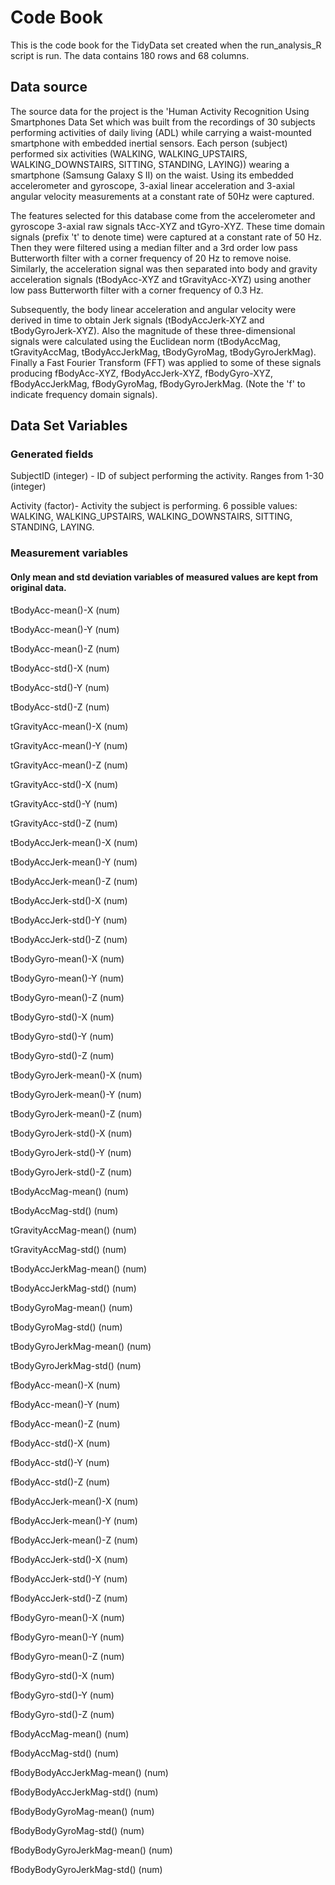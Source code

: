 # Code Book
This is the code book for the TidyData set created when the run_analysis_R script is run. The data contains 180 rows and 68 columns.

## Data source
The source data for the project is the 'Human Activity Recognition Using Smartphones Data Set which was built from the recordings of 30 subjects performing activities of daily living (ADL) while carrying a waist-mounted smartphone with embedded inertial sensors. Each person (subject) performed six activities (WALKING, WALKING_UPSTAIRS, WALKING_DOWNSTAIRS, SITTING, STANDING, LAYING)) wearing a smartphone (Samsung Galaxy S II) on the waist. Using its embedded accelerometer and gyroscope, 3-axial linear acceleration and 3-axial angular velocity measurements at a constant rate of 50Hz were captured.

The features selected for this database come from the accelerometer and gyroscope 3-axial raw signals tAcc-XYZ and tGyro-XYZ. These time domain signals (prefix 't' to denote time) were captured at a constant rate of 50 Hz. Then they were filtered using a median filter and a 3rd order low pass Butterworth filter with a corner frequency of 20 Hz to remove noise. Similarly, the acceleration signal was then separated into body and gravity acceleration signals (tBodyAcc-XYZ and tGravityAcc-XYZ) using another low pass Butterworth filter with a corner frequency of 0.3 Hz.

Subsequently, the body linear acceleration and angular velocity were derived in time to obtain Jerk signals (tBodyAccJerk-XYZ and tBodyGyroJerk-XYZ). Also the magnitude of these three-dimensional signals were calculated using the Euclidean norm (tBodyAccMag, tGravityAccMag, tBodyAccJerkMag, tBodyGyroMag, tBodyGyroJerkMag). Finally a Fast Fourier Transform (FFT) was applied to some of these signals producing fBodyAcc-XYZ, fBodyAccJerk-XYZ, fBodyGyro-XYZ, fBodyAccJerkMag, fBodyGyroMag, fBodyGyroJerkMag. (Note the 'f' to indicate frequency domain signals).


## Data Set Variables
### Generated fields

SubjectID (integer) - ID of subject performing the activity. Ranges from 1-30 (integer)

Activity (factor)- Activity the subject is performing. 6 possible values: WALKING, WALKING_UPSTAIRS, WALKING_DOWNSTAIRS, SITTING, STANDING, LAYING.

### Measurement variables
#### Only mean and std deviation variables of measured values are kept from original data. 


tBodyAcc-mean()-X (num)

tBodyAcc-mean()-Y (num)

tBodyAcc-mean()-Z (num)

tBodyAcc-std()-X (num)

tBodyAcc-std()-Y (num)

tBodyAcc-std()-Z (num)

tGravityAcc-mean()-X (num)

tGravityAcc-mean()-Y (num)

tGravityAcc-mean()-Z (num)

tGravityAcc-std()-X (num)

tGravityAcc-std()-Y (num)

tGravityAcc-std()-Z (num)

tBodyAccJerk-mean()-X (num)

tBodyAccJerk-mean()-Y (num)

tBodyAccJerk-mean()-Z (num)

tBodyAccJerk-std()-X (num)

tBodyAccJerk-std()-Y (num)

tBodyAccJerk-std()-Z (num)

tBodyGyro-mean()-X (num)

tBodyGyro-mean()-Y (num)

tBodyGyro-mean()-Z (num)

tBodyGyro-std()-X (num)

tBodyGyro-std()-Y (num)

tBodyGyro-std()-Z (num)

tBodyGyroJerk-mean()-X (num)

tBodyGyroJerk-mean()-Y (num)

tBodyGyroJerk-mean()-Z (num)

tBodyGyroJerk-std()-X (num)

tBodyGyroJerk-std()-Y (num)

tBodyGyroJerk-std()-Z (num)

tBodyAccMag-mean() (num)

tBodyAccMag-std() (num)

tGravityAccMag-mean() (num)

tGravityAccMag-std() (num)

tBodyAccJerkMag-mean() (num)

tBodyAccJerkMag-std() (num)

tBodyGyroMag-mean() (num)

tBodyGyroMag-std() (num)

tBodyGyroJerkMag-mean() (num)

tBodyGyroJerkMag-std() (num)

fBodyAcc-mean()-X (num)

fBodyAcc-mean()-Y (num)

fBodyAcc-mean()-Z (num)

fBodyAcc-std()-X (num)

fBodyAcc-std()-Y (num)

fBodyAcc-std()-Z (num)

fBodyAccJerk-mean()-X (num)

fBodyAccJerk-mean()-Y (num)

fBodyAccJerk-mean()-Z (num)

fBodyAccJerk-std()-X (num)

fBodyAccJerk-std()-Y (num)

fBodyAccJerk-std()-Z (num)

fBodyGyro-mean()-X (num)

fBodyGyro-mean()-Y (num)

fBodyGyro-mean()-Z (num)

fBodyGyro-std()-X (num)

fBodyGyro-std()-Y (num)

fBodyGyro-std()-Z (num)

fBodyAccMag-mean() (num)

fBodyAccMag-std() (num)

fBodyBodyAccJerkMag-mean() (num)

fBodyBodyAccJerkMag-std() (num)

fBodyBodyGyroMag-mean() (num)

fBodyBodyGyroMag-std() (num)

fBodyBodyGyroJerkMag-mean() (num)

fBodyBodyGyroJerkMag-std() (num)
